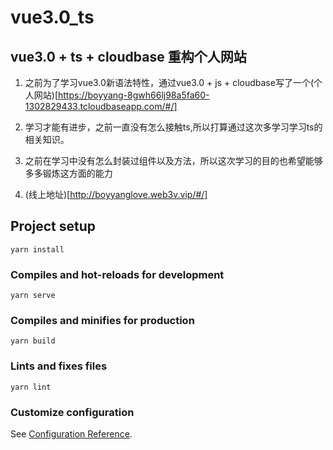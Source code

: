# vue3.0_ts

## vue3.0 + ts + cloudbase 重构个人网站

1. 之前为了学习vue3.0新语法特性，通过vue3.0 + js + cloudbase写了一个(个人网站)[https://boyyang-8gwh66lj98a5fa60-1302829433.tcloudbaseapp.com/#/]

2. 学习才能有进步，之前一直没有怎么接触ts,所以打算通过这次多学习学习ts的相关知识。

3. 之前在学习中没有怎么封装过组件以及方法，所以这次学习的目的也希望能够多多锻炼这方面的能力

4. (线上地址)[http://boyyanglove.web3v.vip/#/]

## Project setup

``` bush
yarn install
```

### Compiles and hot-reloads for development

```bush
yarn serve
```

### Compiles and minifies for production

```bush
yarn build
```

### Lints and fixes files

``` bush
yarn lint
```

### Customize configuration

See [Configuration Reference](https://cli.vuejs.org/config/).

